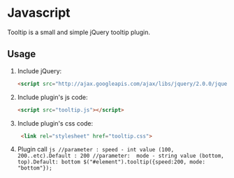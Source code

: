 Javascript
==========

Tooltip is a small and simple jQuery tooltip plugin.

## Usage


1. Include jQuery:

	```html
	<script src="http://ajax.googleapis.com/ajax/libs/jquery/2.0.0/jquery.min.js"></script>
	```
2. Include plugin's js code:

	```html
	<script src="tooltip.js"></script>
	```

3. Include plugin's css code:

	```html
	 <link rel="stylesheet" href="tooltip.css">
	```

4. Plugin call 
       ```js
       //parameter : speed - int value (100, 200..etc).Default : 200
       //parameter:  mode - string value (bottom, top).Default: bottom
       $("#element").tooltip({speed:200, mode: "bottom"});
       ```
